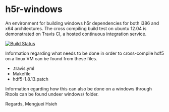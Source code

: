 h5r-windows
===========

An environment for building windows h5r dependencies for both i386 and x64
architectures. The cross compiling build test on ubuntu 12.04 is demonstrated
on Travis CI, a hosted continuous integration service.

[![Build Status](https://travis-ci.org/mhsieh/h5r-windows.svg?branch=master)](https://travis-ci.org/mhsieh/h5r-windows)

Information regarding what needs to be done in order to cross-compile hdf5
on a linux VM can be found from these files.
  - .travis.yml
  - Makefile
  - hdf5-1.8.13.patch

Information egarding how this can also be done on a windows through Rtools can
be found undeer windows/ folder.

Regards, Mengjuei Hsieh
